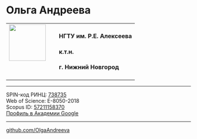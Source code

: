 <html> <head>
  <title> Andreeva Olga </title>
  </head>
  <body>
    <h1>Ольга Андреева</h1>
    <table>
	<tr>
	<td width="120px" valign="top"><img src="1.jpg" class="photo" width="100px"></td>
	<td>
	<h4>НГТУ им. Р.Е. Алексеева<h4>
	<h4>к.т.н.</h4>
	<h4>г. Нижний Новгород</h4> </td>
	</tr>
</table>
	<hr>
				<p>SPIN-код РИНЦ: <a href="http://elibrary.ru/author_items.asp?authorid=738735" target="_blank">738735</a><br/>
				Web of Science: E-8050-2018 <a href="https://mapofscience.ru/scientist/" target="_blank"></a><br />
				Scopus ID: <a href="http://www.scopus.com/authid/detail.uri?origin=resultslist&authorId=57211158370" target="_blank">57211158370</a>
				<br />
				<a href="https://scholar.google.com/citations?hl=ru&user=I-2efG8AAAAJ" target="_blank">Профиль в Академии Google</a></p>
				<hr>
    <p>
      <a href="https://github.com/OlgaAndreeva">github.com/OlgaAndreeva</a>
    </p>
  </body>
</html>

